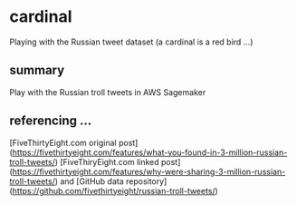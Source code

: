 # cardinal
Playing with the Russian tweet dataset (a cardinal is a red bird ...)

## summary
Play with the Russian troll tweets in AWS Sagemaker

## referencing ...
[FiveThirtyEight.com original post] (https://fivethirtyeight.com/features/what-you-found-in-3-million-russian-troll-tweets/)
[FiveThiryEight.com linked post] (https://fivethirtyeight.com/features/why-were-sharing-3-million-russian-troll-tweets/) and
[GitHub data repository] (https://github.com/fivethirtyeight/russian-troll-tweets/)
